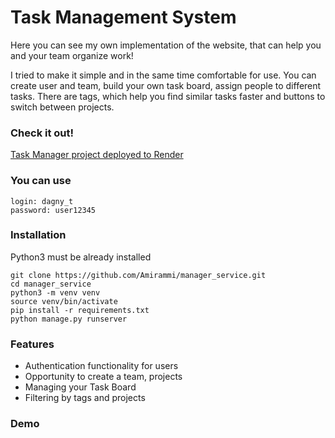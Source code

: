# Task Management System
Here you can see my own implementation of the website, that can help you and your team organize work!

I tried to make it simple and in the same time comfortable for use. You can create user and team, build your own task board, assign people to different tasks. There are tags, which help you find similar tasks faster and buttons to switch between projects.

### Check it out!
[Task Manager project deployed to Render](https://task-manager-rpg4.onrender.com/)

### You can use
```shell
login: dagny_t
password: user12345
```

### Installation
Python3 must be already installed

```shell
git clone https://github.com/Amirammi/manager_service.git
cd manager_service
python3 -m venv venv
source venv/bin/activate
pip install -r requirements.txt
python manage.py runserver
```
### Features
* Authentication functionality for users 
* Opportunity to create a team, projects
* Managing your Task Board
* Filtering by tags and projects

### Demo

